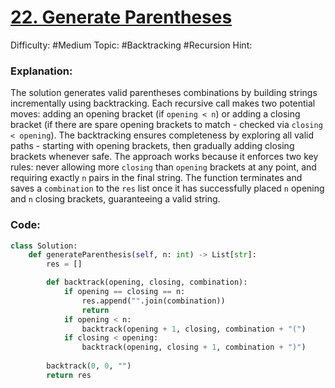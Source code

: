# [22. Generate Parentheses](https://leetcode.com/problems/generate-parentheses/)

Difficulty: #Medium 
Topic: #Backtracking #Recursion 
Hint: 

### Explanation:
The solution generates valid parentheses combinations by building strings incrementally using backtracking. Each recursive call makes two potential moves: adding an opening bracket (if `opening < n`) or adding a closing bracket (if there are spare opening brackets to match - checked via `closing < opening`). The backtracking ensures completeness by exploring all valid paths - starting with opening brackets, then gradually adding closing brackets whenever safe. The approach works because it enforces two key rules: never allowing more `closing` than `opening` brackets at any point, and requiring exactly `n` pairs in the final string. The function terminates and saves a `combination` to the `res` list once it has successfully placed `n` opening and `n` closing brackets, guaranteeing a valid string.

### Code:

```python
class Solution:
    def generateParenthesis(self, n: int) -> List[str]:
        res = []

        def backtrack(opening, closing, combination):
            if opening == closing == n:
                res.append("".join(combination))
                return
            if opening < n:
                backtrack(opening + 1, closing, combination + "(")
            if closing < opening:
                backtrack(opening, closing + 1, combination + ")")
        
        backtrack(0, 0, "")
        return res
        
```
